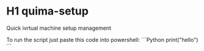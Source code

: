 # H1 quima-setup
 Quick ivrtual machine setup management
 
 To run the script just paste this code into powershell:
 ´´´Python
 print("hello")
 ´´´

